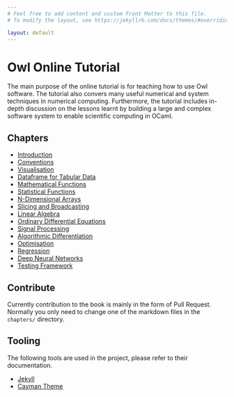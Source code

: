 ```yaml
---
# Feel free to add content and custom Front Matter to this file.
# To modify the layout, see https://jekyllrb.com/docs/themes/#overriding-theme-defaults

layout: default
---
```


# Owl Online Tutorial

The main purpose of the online tutorial is for teaching how to use Owl software. The tutorial also convers many useful numerical and system techniques in numerical computing. Furthermore, the tutorial includes in-depth discussion on the lessons learnt by building a large and complex software system to enable scientific computing in OCaml.

## Chapters

- [Introduction](./chapters/introduction.html)
- [Conventions](./chapters/convention.html)
- [Visualisation](./chapters/visualization.html)
- [Dataframe for Tabular Data](./chapters/dataframe.html)
- [Mathematical Functions](./chapters/maths.html)
- [Statistical Functions](./chapters/stats.html)
- [N-Dimensional Arrays](./chapters/ndarray.html)
- [Slicing and Broadcasting](./chapters/slicing.html)
- [Linear Algebra](./chapters/linalg.html)
- [Ordinary Differential Equations](./chapters/diffequation.html)
- [Signal Processing](./chapters/signal.html)
- [Algorithmic Differentiation](./chapters/algodiff.html)
- [Optimisation](./chapters/optimisation.html)
- [Regression](./chapters/regression.html)
- [Deep Neural Networks](./chapters/neural-network.html)
- [Testing Framework](./chapters/testing.html)

## Contribute

Currently contribution to the book is mainly in the form of Pull Request. 
Normally you only need to change one of the markdown files in the `chapters/` directory.


## Tooling

The following tools are used in the project, please refer to their documentation.

- [Jekyll](https://jekyllrb.com/)
- [Cayman Theme](https://github.com/pages-themes/cayman)

